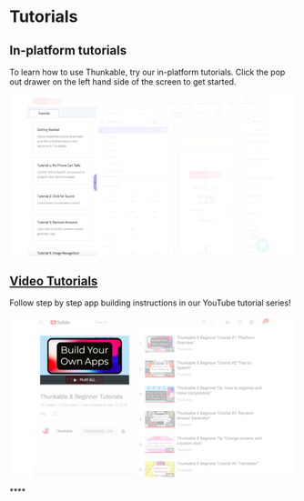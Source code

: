 # Tutorials

## In-platform tutorials

To learn how to use Thunkable, try our in-platform tutorials. Click the pop out drawer on the left hand side of the screen to get started.

![](.gitbook/assets/thunkable-docs-exhibits-37%20%281%29.png)

## [Video Tutorials](https://www.youtube.com/watch?v=YrONgW8udmM&list=PLB89L9PPGIrwpd62eYs6iOsHpjYboyuZE)

Follow step by step app building instructions in our YouTube tutorial series!

![](.gitbook/assets/thunkable-docs-exhibits-38.png)

\*\*\*\*

